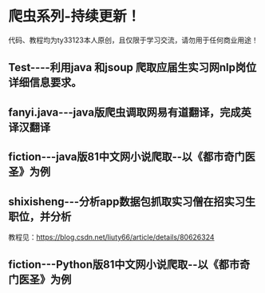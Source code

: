 爬虫系列-持续更新！  
==== 

代码、教程均为ty33123本人原创，且仅限于学习交流，请勿用于任何商业用途！

Test----利用java 和jsoup 爬取应届生实习网nlp岗位详细信息要求。
------------------------------
fanyi.java---java版爬虫调取网易有道翻译，完成英译汉翻译
------------------------------

fiction---java版81中文网小说爬取--以《都市奇门医圣》为例
------------------------------

shixisheng---分析app数据包抓取实习僧在招实习生职位，并分析
-----------------------------
教程见：https://blog.csdn.net/liuty66/article/details/80626324


fiction---Python版81中文网小说爬取--以《都市奇门医圣》为例
------------------------------
